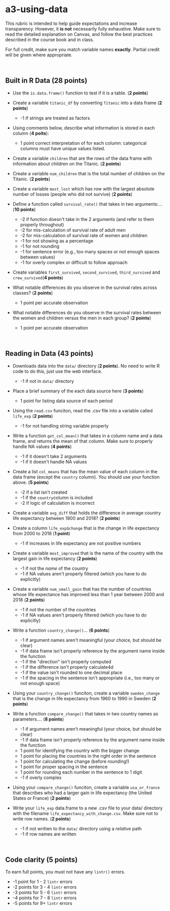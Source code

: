 # a3-using-data
This rubric is intended to help guide expectations and increase transparency. However, it **is not** necessarily fully exhaustive. Make sure to read the detailed explanation on Canvas, and follow the best practices described in the course book and in class.

For full credit, make sure you match variable names **exactly**. Partial credit will be given where appropriate. 

<br>

## Built in R Data (**28 points**)
- Use the `is.data.frame()` function to test if it is a table. (**2 points**)

- Create a variable `titanic_df` by converting `Titanic` into a data frame (**2 points**)
    - -1 if strings are treated as factors

- Using comments below, describe what information is stored in each column (**4 poits**):
    - 1 point correct interpretation of for each column: categorical columns must have unique values listed.

- Create a variable `children` that are the rows of the data frame with information about children on the Titanic. (**2 points**)

- Create a variable `num_children` that is the total number of children on the Titanic. (**2 points**)

- Create a variable `most_lost` which has row with the largest absolute number of losses (people who did not survive) (**2 points**)


- Define a function called `survival_rate()` that takes in two arguments:... (**10 points**)
    - -2 if function doesn't take in the 2 arguments (and refer to them properly throughout)
    - -2 for mis-calculation of survival rate of adult men
    - -2 for mis-calculation of survival rate of women and children
    - -1 for not showing as a percentage
    - -1 for not rounding
    - -1 for sentence error (e.g., too many spaces or not enough spaces between values)
    - -1 for overly complex or difficult to follow approach

- Create variables `first_survived`, `second_survived`, `third_survived` and `crew_survived`(**4 points**)

- What notable differences do you observe in the survival rates across classes? (**2 points**)
    - 1 point per accurate observation

- What notable differences do you observe in the survival rates between the women and children versus the men in each group? (**2 points**)
    - 1 point per accurate observation

<br>

## Reading in Data (43 points)
- Downloads data into the `data/` directory (**2 points**). No need to write R code to do this, just use the web interface.
    - -1 if not in `data/` directory

- Place a brief summary of the each data source here (**3 points**)
    - 1 point for listing data source of each period

- Using the `read.csv` funciton, read the .csv file into a variable called `life_exp` (**2 points**)
    - -1 for not handling string variable properly 

- Write a function `get_col_mean()` that takes in a column name and a data frame, and returns the mean of that column. Make sure to properly handle NA values (**4 points**)
    - -1 if it doesn't take 2 arguments
    - -1 if it doesn't handle NA values

- Create a list `col_means` that has the mean value of each column in the data frame (except the `country` column). You should use your function above. (**5 points**)
    - -2 if a list isn't created
    - -1 if the `country`column is included
    - -2 if logic of calculation is incorrect

- Create a variable `avg_diff` that holds the difference in average country life expectancy between 1800 and 2018? (**2 points**)

- Create a column `life_exp$change` that is the change in life expectancy from 2000 to 2018 (**1 point**)
    - -1 if increases in life expectancy are not positive numbers

- Create a variable `most_improved` that is the name of the country with the largest gain in life expectancy (**2 points**)
    - -1 if not the _name_ of the country
    - -1 if NA values aren't properly filtered (which you have to do explicitly)

- Create a variable `num_small_gain` that has the number of countries whose life expectance has improved less than 1 year between 2000 and 2018 (**2 points**)
    - -1 if not the number of the countries
    - -1 if NA values aren't properly filtered (which you have to do explicitly)

- Write a function `country_change()`... (**6 points**)
    - -1 if argument names aren't meaningful (your choice, but should be clear)
    - -1 if data frame isn't properly reference by the argument name inside the function
    - -1 if the "direction" isn't properly computed
    - -1 if the difference isn't properly calculate4d
    - -1 if the value isn't rounded to one decimal place
    - -1 if the spacing in the sentence isn't appropriate (i.e., too many or not enough space)

- Using your `country_change()` funciton, create a variable `sweden_change` that is the change in life expectancy from 1960 to 1990 in Sweden (**2 points**)

- Write a function `compare_change()` that takes in two country names as parameters.... (**8 points**)
    - -1 if argument names aren't meaningful (your choice, but should be clear)
    - -1 if data frame isn't properly reference by the argument name inside the function
    - 1 point for identifying the country with the bigger change
    - 1 point for placing the countries in the right order in the sentence
    - 1 point for calculating the change (before rounding!)
    - 1 point for proper spacing in the sentence
    - 1 point for rounding each number in the sentence to 1 digit
    - -1 if overly complex

- Using your `compare_change()` funciton, create a variable `usa_or_france` that describes who had a larger gain in life expectancy (the United States or France) (**2 points**)

- Write your `life_exp` data.frame to a new .csv file to your data/ directory with the filename `life_expectancy_with_change.csv`. Make sure not to write row names. (**2 points**)
    - -1 if not written to the `data/` directory using a *relative* path
    - -1 if row names are written

<br>

## Code clarity (**5 points**)
To earn full points, you must not have any `lintr()` errors. 
- -1 point for 1 - 2 `lintr` errors
- -2 points for 3 - 4 `lintr` errors
- -3 points for 5 - 6 `lintr` errors
- -4 points for 7 - 8 `lintr` errors
- -5 points for 9+ `lintr` errors

